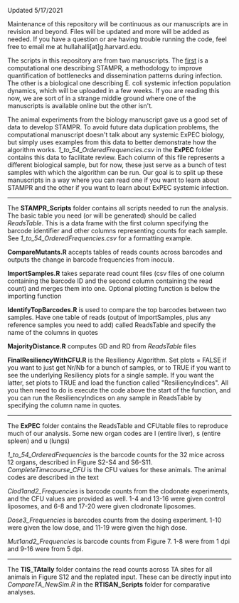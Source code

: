 Updated 5/17/2021

Maintenance of this repository will be continuous as our manuscripts are in revision and beyond. Files will be updated and more will be added as needed. If you have a question or are having trouble running the code, feel free to email me at hullahalli[at]g.harvard.edu. 

The scripts in this repository are from two manuscripts. The [first](https://www.biorxiv.org/content/10.1101/2021.04.28.441820v1) is a computational one describing STAMPR, a methodology to improve quantification of bottlenecks and dissemination patterns during infection. The other is a biological one describing E. coli systemic infection population dynamics, which will be uploaded in a few weeks. If you are reading this now, we are sort of in a strange middle ground where one of the manuscripts is available online but the other isn't. 

The animal experiments from the biology manuscript gave us a good set of data to develop STAMPR. To avoid future data duplication problems, the computational manuscript doesn't talk about any systemic ExPEC biology, but simply uses examples from this data to better demonstrate how the algorithm works. *1_to_54_OrderedFrequencies.csv* in the **ExPEC** folder contains this data to facilitate review. Each column of this file represents a different biological sample, but for now, these just serve as a bunch of test samples with which the algorithm can be run. Our goal is to split up these manuscripts in a way where you can read one if you want to learn about STAMPR and the other if you want to learn about ExPEC systemic infection.

-----

The **STAMPR_Scripts** folder contains all scripts needed to run the analysis. 
The basic table you need (or will be generated) should be called *ReadsTable*. This is a data frame with the first column specifying the barcode identifier and other columns representing counts for each sample. See *1_to_54_OrderedFrequencies.csv* for a formatting example.


**CompareMutants.R** accepts tables of reads counts across barcodes and outputs the change in barcode frequencies from inocula. 

**ImportSamples.R** takes separate read count files (csv files of one column containing the barcode ID and the second column containing the read count) and merges them into one. Optional plotting function is below the importing function

**IdentifyTopBarcodes.R** is used to compare the top barcodes between two samples. Have one table of reads (output of ImportSamples, plus any reference samples you need to add) called ReadsTable and specify the name of the columns in quotes 

**MajorityDistance.R** computes GD and RD from *ReadsTable* files

**FinalResiliencyWithCFU.R** is the Resiliency Algorithm. Set plots = FALSE if you want to just get Nr/Nb for a bunch of samples, or to TRUE if you want to see the underlying Resiliency plots for a single sample. If you want the latter, set plots to TRUE and load the function called "ResiliencyIndices". All you then need to do is execute the code above the start of the function, and you can run the ResiliencyIndices on any sample in ReadsTable by specifying the column name in quotes. 

-----

The **ExPEC** folder contains the ReadsTable and CFUtable files to reproduce much of our analysis. Some new organ codes are l (entire liver), s (entire spleen) and u (lungs)

*1_to_54_OrderedFrequencies* is the barcode counts for the 32 mice across 12 organs, described in Figure S2-S4 and S6-S11. *CompleteTimecourse_CFU* is the CFU values for these animals. The animal codes are described in the text

*Clod1and2_Frequencies* is barcode counts from the clodonate experiments, and the CFU values are provided as well. 1-4 and 13-16 were given control liposomes, and 6-8 and 17-20 were given clodronate liposomes. 

*Dose3_Frequencies* is barcodes counts from the dosing experiment. 1-10 were given the low dose, and 11-19 were given the high dose. 

*Mut1and2_Frequencies* is barcode counts from Figure 7. 1-8 were from 1 dpi and 9-16 were from 5 dpi.

-----

The **TIS_TAtally** folder contains the read counts across TA sites for all animals in Figure S12 and the replated input. These can be directly input into *CompareTA_NewSim.R* in the **RTISAN_Scripts** folder for comparative analyses. 
